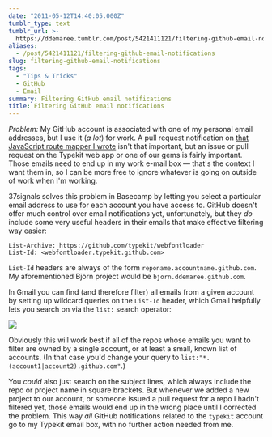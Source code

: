 ```yaml
---
date: "2011-05-12T14:40:05.000Z"
tumblr_type: text
tumblr_url: >-
  https://ddemaree.tumblr.com/post/5421411121/filtering-github-email-notifications
aliases:
  - /post/5421411121/filtering-github-email-notifications
slug: filtering-github-email-notifications
tags:
  - "Tips & Tricks"
  - GitHub
  - Email
summary: Filtering GitHub email notifications
title: Filtering GitHub email notifications
---
```


_Problem:_ My GitHub account is associated with one of my personal email addresses, but I use it (_a lot_) for work. A pull request notification on [that JavaScript route mapper I wrote](https://github.com/ddemaree/bjorn) isn't that important, but an issue or pull request on the Typekit web app or one of our gems is fairly important. Those emails need to end up in my work e-mail box — that's the context I want them in, so I can be more free to ignore whatever is going on outside of work when I'm working.

37signals solves this problem in Basecamp by letting you select a particular email address to use for each account you have access to. GitHub doesn't offer much control over email notifications yet, unfortunately, but they _do_ include some very useful headers in their emails that make effective filtering way easier:

    List-Archive: https://github.com/typekit/webfontloader
    List-Id: <webfontloader.typekit.github.com>

`List-Id` headers are always of the form `reponame.accountname.github.com`. My aforementioned Björn project would be `bjorn.ddemaree.github.com`.

In Gmail you can find (and therefore filter) all emails from a given account by setting up wildcard queries on the `List-Id` header, which Gmail helpfully lets you search on via the `list:` search operator:

<img src="http://cl.ly/6hYl/Screen_shot_2011-05-12_at_6.45.04_AM.png">

Obviously this will work best if all of the repos whose emails you want to filter are owned by a single account, or at least a small, known list of accounts. (In that case you'd change your query to `list:"*.(account1|account2).github.com"`.)

You _could_ also just search on the subject lines, which always include the repo or project name in square brackets. But whenever we added a new project to our account, or someone issued a pull request for a repo I hadn't filtered yet, those emails would end up in the wrong place until I corrected the problem. This way _all_ GitHub notifications related to the `typekit` account go to my Typekit email box, with no further action needed from me.
